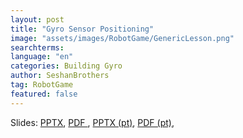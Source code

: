 ```yaml
---
layout: post
title: "Gyro Sensor Positioning"
image: "assets/images/RobotGame/GenericLesson.png"
searchterms: 
language: "en"
categories: Building Gyro
author: SeshanBrothers
tag: RobotGame
featured: false
---
```


Slides: 
<a href="/translations/en-us/RobotGame/GyroPosition.pptx">PPTX</a>, 
<a href="/translations/en-us/RobotGame/GyroPosition.pdf">PDF </a>,
<a href="/translations/pt-br/RobotGame/PosicionamentoGiro.pptx">PPTX (pt)</a>, 
<a href="/translations/pt-br/RobotGame/PosicionamentoGiro.pdf">PDF (pt)</a>,
